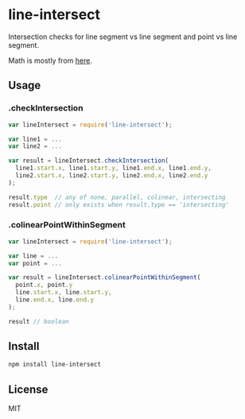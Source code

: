 # line-intersect

Intersection checks for line segment vs line segment and point vs line segment.

Math is mostly from [here](https://web.archive.org/web/20060808212243/http://local.wasp.uwa.edu.au/~pbourke/geometry/lineline2d).

## Usage

### .checkIntersection

```js
var lineIntersect = require('line-intersect');

var line1 = ...
var line2 = ...

var result = lineIntersect.checkIntersection(
  line1.start.x, line1.start.y, line1.end.x, line1.end.y,
  line2.start.x, line2.start.y, line2.end.x, line2.end.y
);

result.type  // any of none, parallel, colinear, intersecting
result.point // only exists when result.type == 'intersecting'
```

### .colinearPointWithinSegment

```js
var lineIntersect = require('line-intersect');

var line = ...
var point = ...

var result = lineIntersect.colinearPointWithinSegment(
  point.x, point.y
  line.start.x, line.start.y,
  line.end.x, line.end.y
);

result // boolean
```

## Install

```bash
npm install line-intersect
```

## License

MIT